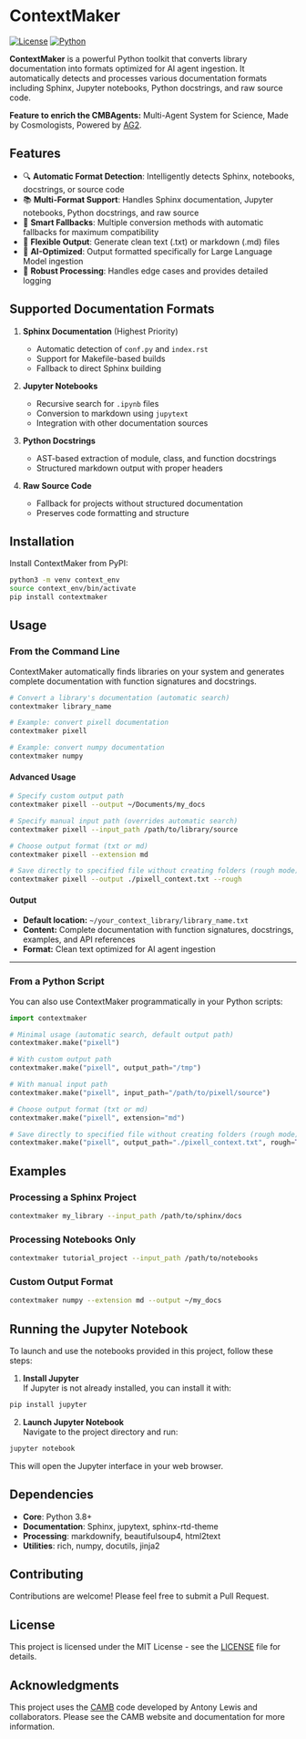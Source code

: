 # ContextMaker

[![License](https://img.shields.io/badge/license-MIT-blue.svg)](LICENSE)
[![Python](https://img.shields.io/badge/Python-3.8%2B-blue)](https://python.org)

**ContextMaker** is a powerful Python toolkit that converts library documentation into formats optimized for AI agent ingestion. It automatically detects and processes various documentation formats including Sphinx, Jupyter notebooks, Python docstrings, and raw source code.

**Feature to enrich the CMBAgents:** Multi-Agent System for Science, Made by Cosmologists, Powered by [AG2](https://github.com/ag2ai/ag2).

## Features

- 🔍 **Automatic Format Detection**: Intelligently detects Sphinx, notebooks, docstrings, or source code
- 📚 **Multi-Format Support**: Handles Sphinx documentation, Jupyter notebooks, Python docstrings, and raw source
- 🚀 **Smart Fallbacks**: Multiple conversion methods with automatic fallbacks for maximum compatibility
- 📝 **Flexible Output**: Generate clean text (.txt) or markdown (.md) files
- 🎯 **AI-Optimized**: Output formatted specifically for Large Language Model ingestion
- 🔧 **Robust Processing**: Handles edge cases and provides detailed logging

## Supported Documentation Formats

1. **Sphinx Documentation** (Highest Priority)
   - Automatic detection of `conf.py` and `index.rst`
   - Support for Makefile-based builds
   - Fallback to direct Sphinx building

2. **Jupyter Notebooks**
   - Recursive search for `.ipynb` files
   - Conversion to markdown using `jupytext`
   - Integration with other documentation sources

3. **Python Docstrings**
   - AST-based extraction of module, class, and function docstrings
   - Structured markdown output with proper headers

4. **Raw Source Code**
   - Fallback for projects without structured documentation
   - Preserves code formatting and structure

## Installation

Install ContextMaker from PyPI:

```bash
python3 -m venv context_env
source context_env/bin/activate
pip install contextmaker
```

## Usage

### From the Command Line

ContextMaker automatically finds libraries on your system and generates complete documentation with function signatures and docstrings.

```bash
# Convert a library's documentation (automatic search)
contextmaker library_name

# Example: convert pixell documentation
contextmaker pixell

# Example: convert numpy documentation
contextmaker numpy
```

#### Advanced Usage

```bash
# Specify custom output path
contextmaker pixell --output ~/Documents/my_docs

# Specify manual input path (overrides automatic search)
contextmaker pixell --input_path /path/to/library/source

# Choose output format (txt or md)
contextmaker pixell --extension md

# Save directly to specified file without creating folders (rough mode)
contextmaker pixell --output ./pixell_context.txt --rough
```

#### Output

- **Default location:** `~/your_context_library/library_name.txt`
- **Content:** Complete documentation with function signatures, docstrings, examples, and API references
- **Format:** Clean text optimized for AI agent ingestion

---

### From a Python Script

You can also use ContextMaker programmatically in your Python scripts:

```python
import contextmaker

# Minimal usage (automatic search, default output path)
contextmaker.make("pixell")

# With custom output path
contextmaker.make("pixell", output_path="/tmp")

# With manual input path
contextmaker.make("pixell", input_path="/path/to/pixell/source")

# Choose output format (txt or md)
contextmaker.make("pixell", extension="md")

# Save directly to specified file without creating folders (rough mode)
contextmaker.make("pixell", output_path="./pixell_context.txt", rough=True)
```

## Examples

### Processing a Sphinx Project
```bash
contextmaker my_library --input_path /path/to/sphinx/docs
```

### Processing Notebooks Only
```bash
contextmaker tutorial_project --input_path /path/to/notebooks
```

### Custom Output Format
```bash
contextmaker numpy --extension md --output ~/my_docs
```

## Running the Jupyter Notebook

To launch and use the notebooks provided in this project, follow these steps:

1. **Install Jupyter**  
If Jupyter is not already installed, you can install it with:
```bash
pip install jupyter
```

2. **Launch Jupyter Notebook**  
Navigate to the project directory and run:
```bash
jupyter notebook
```
This will open the Jupyter interface in your web browser.

## Dependencies

- **Core**: Python 3.8+
- **Documentation**: Sphinx, jupytext, sphinx-rtd-theme
- **Processing**: markdownify, beautifulsoup4, html2text
- **Utilities**: rich, numpy, docutils, jinja2

## Contributing

Contributions are welcome! Please feel free to submit a Pull Request.

## License

This project is licensed under the MIT License - see the [LICENSE](LICENSE) file for details.

## Acknowledgments

This project uses the [CAMB](https://camb.info/) code developed by Antony Lewis and collaborators. Please see the CAMB website and documentation for more information.